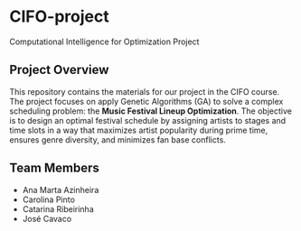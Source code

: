 # CIFO-project
Computational Intelligence for Optimization Project

## Project Overview
This repository contains the materials for our project in the CIFO course. The project focuses on apply Genetic Algorithms (GA) to solve a complex scheduling problem: the **Music Festival Lineup Optimization**. The objective is to design an optimal festival schedule by assigning artists to stages and time slots in a way that maximizes artist popularity during prime time, ensures genre diversity, and minimizes fan base conflicts.
 
## Team Members
- Ana Marta Azinheira
- Carolina Pinto
- Catarina Ribeirinha
- José Cavaco
